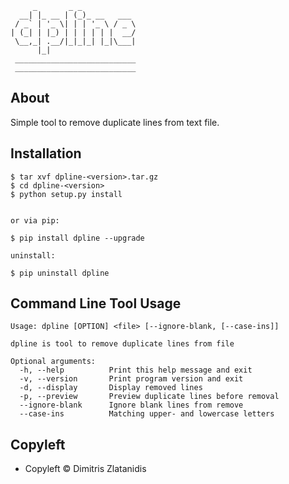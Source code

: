          _       _ _            
      __| |_ __ | (_)_ __   ___ 
     / _` | '_ \| | | '_ \ / _ \
    | (_| | |_) | | | | | |  __/
     \__,_| .__/|_|_|_| |_|\___|
          |_|                   
     ___________________________ 
     ___________________________

About
-----

Simple tool to remove duplicate lines from text file.


Installation
------------

    $ tar xvf dpline-<version>.tar.gz
    $ cd dpline-<version>
    $ python setup.py install


    or via pip:

    $ pip install dpline --upgrade

    uninstall:

    $ pip uninstall dpline


Command Line Tool Usage
-----------------------

    Usage: dpline [OPTION] <file> [--ignore-blank, [--case-ins]]

    dpline is tool to remove duplicate lines from file

    Optional arguments:
      -h, --help          Print this help message and exit
      -v, --version       Print program version and exit
      -d, --display       Display removed lines
      -p, --preview       Preview duplicate lines before removal
      --ignore-blank      Ignore blank lines from remove
      --case-ins          Matching upper- and lowercase letters


Copyleft 
---------

- Copyleft © Dimitris Zlatanidis

